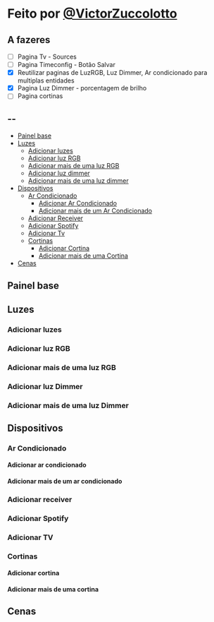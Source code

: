 # Feito por [@VictorZuccolotto](https://github.com/VictorZuccolotto) <!-- omit in toc -->

## A fazeres
- [ ] Pagina Tv - Sources
- [ ] Pagina Timeconfig - Botão Salvar
- [x] Reutilizar paginas de LuzRGB, Luz Dimmer, Ar condicionado para multiplas entidades
- [x] Pagina Luz Dimmer - porcentagem de brilho
- [ ] Pagina cortinas

## --
- [Painel base](#painel-base)
- [Luzes](#Luzes)
    - [Adicionar luzes](#adicionar-luzes)
    - [Adicionar luz RGB](#adicionar-luz-RGB)
    - [Adicionar mais de uma luz RGB](#adicionar-mais-de-uma-luz-RGB)
    - [Adicionar luz dimmer](#adicionar-luz-Dimmer)
    - [Adicionar mais de uma luz dimmer](#adicionar-mais-de-uma-luz-Dimmer)
- [Dispositivos](#Dispositivos)
    - [Ar Condicionado](#ar-condicionado)
        - [Adicionar Ar Condicionado](#adicionar-ar-condicionado)
        - [Adicionar mais de um Ar Condicionado](#adicionar-mais-de-um-ar-condicionado)
    - [Adicionar Receiver](#add-receiver)
    - [Adicionar Spotify](#add-spotify)
    - [Adicionar Tv](#add-tv)
    - [Cortinas](#cortina)
        - [Adicionar Cortina](#add-cortina)
        - [Adicionar mais de uma Cortina](#add1+-cortina)
- [Cenas](#cenas)

## Painel base

## Luzes

### Adicionar luzes

### Adicionar luz RGB

### Adicionar mais de uma luz RGB

### Adicionar luz Dimmer

### Adicionar mais de uma luz Dimmer

## Dispositivos

### Ar Condicionado

#### Adicionar ar condicionado

#### Adicionar mais de um ar condicionado

### Adicionar receiver

### Adicionar Spotify

### Adicionar TV

### Cortinas

#### Adicionar cortina

#### Adicionar mais de uma cortina

## Cenas



